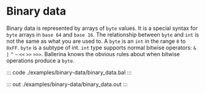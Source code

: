 # Binary data

Binary data is represented by arrays of `byte` values. It is a special syntax for `byte` arrays
in `base 64` and `base 16`. The relationship between `byte` and `int` is not the same as
what you are used to. A `byte` is an `int` in the range `0` to `0xFF`. `byte` is a subtype of int.
`int` type supports normal bitwise operators: `&` `|` `^` `~` `<<` `>>` `>>>`.
Ballerina knows the obvious rules about when bitwise operations produce a `byte`.

::: code ./examples/binary-data/binary_data.bal :::

::: out ./examples/binary-data/binary_data.out :::